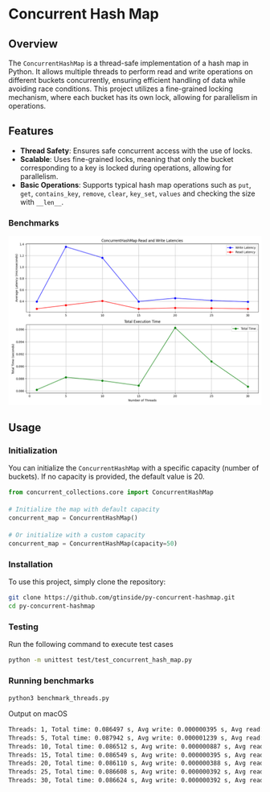# Concurrent Hash Map

## Overview

The `ConcurrentHashMap` is a thread-safe implementation of a hash map in Python. It allows multiple threads to perform read and write operations on different buckets concurrently, ensuring efficient handling of data while avoiding race conditions. This project utilizes a fine-grained locking mechanism, where each bucket has its own lock, allowing for parallelism in operations.

## Features

- **Thread Safety**: Ensures safe concurrent access with the use of locks.
- **Scalable**: Uses fine-grained locks, meaning that only the bucket corresponding to a key is locked during operations, allowing for parallelism.
- **Basic Operations**: Supports typical hash map operations such as `put`, `get`, `contains_key`, `remove`, `clear`, `key_set`, `values` and checking the size with `__len__`.


### Benchmarks
![benchmarks](./assets/Benchmark.png)

## Usage

### Initialization
You can initialize the `ConcurrentHashMap` with a specific capacity (number of buckets). If no capacity is provided, the default value is 20.

```python
from concurrent_collections.core import ConcurrentHashMap

# Initialize the map with default capacity
concurrent_map = ConcurrentHashMap()

# Or initialize with a custom capacity
concurrent_map = ConcurrentHashMap(capacity=50) 
```

### Installation
To use this project, simply clone the repository:

```bash
git clone https://github.com/gtinside/py-concurrent-hashmap.git
cd py-concurrent-hashmap
```

### Testing
Run the following command to execute test cases
```bash
python -m unittest test/test_concurrent_hash_map.py
```

### Running benchmarks

```bash
python3 benchmark_threads.py 
```
Output on macOS

```bash
Threads: 1, Total time: 0.086497 s, Avg write: 0.000000395 s, Avg read: 0.000000268 s
Threads: 5, Total time: 0.087942 s, Avg write: 0.000001239 s, Avg read: 0.000001286 s
Threads: 10, Total time: 0.086512 s, Avg write: 0.000000887 s, Avg read: 0.000000551 s
Threads: 15, Total time: 0.086549 s, Avg write: 0.000000395 s, Avg read: 0.000000267 s
Threads: 20, Total time: 0.086110 s, Avg write: 0.000000388 s, Avg read: 0.000000267 s
Threads: 25, Total time: 0.086608 s, Avg write: 0.000000392 s, Avg read: 0.000000267 s
Threads: 30, Total time: 0.086624 s, Avg write: 0.000000392 s, Avg read: 0.000000267 s
```